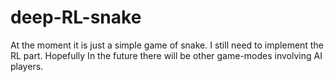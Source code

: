 # deep-RL-snake
At the moment it is just a simple game of snake. I still need to implement the RL part. Hopefully In the future there will be other game-modes involving AI players.
